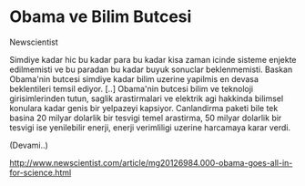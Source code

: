# Obama ve Bilim Butcesi

Newscientist

Simdiye kadar hic bu kadar para bu kadar kisa zaman icinde sisteme enjekte edilmemisti ve bu paradan bu kadar buyuk sonuclar beklenmemisti. Baskan Obama'nin butcesi simdiye kadar bilim uzerine yapilmis en devasa beklentileri temsil ediyor. [..] Obama'nin butcesi bilim ve teknoloji girisimlerinden tutun, saglik arastirmalari ve elektrik agi hakkinda bilimsel konulara kadar genis bir yelpazeyi kapsiyor. Canlandirma paketi bile tek basina 20 milyar dolarlik bir tesvigi temel arastirma, 50 milyar dolarlik bir tesvigi ise yenilebilir enerji, enerji verimliligi uzerine harcamaya karar verdi.

(Devami..)

http://www.newscientist.com/article/mg20126984.000-obama-goes-all-in-for-science.html